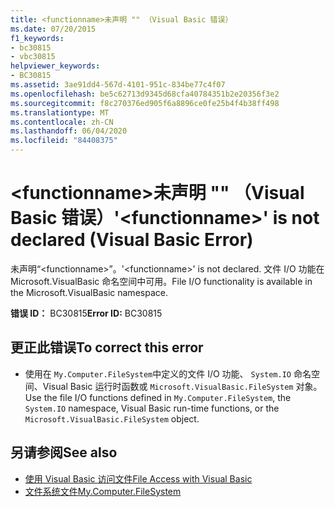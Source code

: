 ```yaml
---
title: <functionname>未声明 "" （Visual Basic 错误）
ms.date: 07/20/2015
f1_keywords:
- bc30815
- vbc30815
helpviewer_keywords:
- BC30815
ms.assetid: 3ae91dd4-567d-4101-951c-834be77c4f07
ms.openlocfilehash: be5c62713d9345d68cfa40784351b2e20356f3e2
ms.sourcegitcommit: f8c270376ed905f6a8896ce0fe25b4f4b38ff498
ms.translationtype: MT
ms.contentlocale: zh-CN
ms.lasthandoff: 06/04/2020
ms.locfileid: "84408375"
---
```

# <a name="functionname-is-not-declared-visual-basic-error"></a><span data-ttu-id="12ce6-102">\<functionname>未声明 "" （Visual Basic 错误）</span><span class="sxs-lookup"><span data-stu-id="12ce6-102">'\<functionname>' is not declared (Visual Basic Error)</span></span>
<span data-ttu-id="12ce6-103">未声明“\<functionname>”。</span><span class="sxs-lookup"><span data-stu-id="12ce6-103">'\<functionname>' is not declared.</span></span> <span data-ttu-id="12ce6-104">文件 I/O 功能在 Microsoft.VisualBasic 命名空间中可用。</span><span class="sxs-lookup"><span data-stu-id="12ce6-104">File I/O functionality is available in the Microsoft.VisualBasic namespace.</span></span>  
  
 <span data-ttu-id="12ce6-105">**错误 ID：** BC30815</span><span class="sxs-lookup"><span data-stu-id="12ce6-105">**Error ID:** BC30815</span></span>  
  
## <a name="to-correct-this-error"></a><span data-ttu-id="12ce6-106">更正此错误</span><span class="sxs-lookup"><span data-stu-id="12ce6-106">To correct this error</span></span>  
  
- <span data-ttu-id="12ce6-107">使用在 `My.Computer.FileSystem`中定义的文件 I/O 功能、 `System.IO` 命名空间、Visual Basic 运行时函数或 `Microsoft.VisualBasic.FileSystem` 对象。</span><span class="sxs-lookup"><span data-stu-id="12ce6-107">Use the file I/O functions defined in `My.Computer.FileSystem`, the `System.IO` namespace, Visual Basic run-time functions, or the `Microsoft.VisualBasic.FileSystem` object.</span></span>  
  
## <a name="see-also"></a><span data-ttu-id="12ce6-108">另请参阅</span><span class="sxs-lookup"><span data-stu-id="12ce6-108">See also</span></span>

- [<span data-ttu-id="12ce6-109">使用 Visual Basic 访问文件</span><span class="sxs-lookup"><span data-stu-id="12ce6-109">File Access with Visual Basic</span></span>](../developing-apps/programming/drives-directories-files/file-access.md)
- [<span data-ttu-id="12ce6-110">文件系统文件</span><span class="sxs-lookup"><span data-stu-id="12ce6-110">My.Computer.FileSystem</span></span>](xref:Microsoft.VisualBasic.FileIO.FileSystem)

